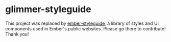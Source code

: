 # glimmer-styleguide

This project was replaced by [ember-styleguide](https://github.com/ember-learn/ember-styleguide), a library of styles and UI components used in Ember's public websites. Please go there to contribute! Thank you!
